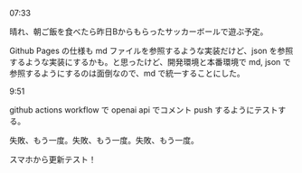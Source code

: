 07:33

晴れ、朝ご飯を食べたら昨日Bからもらったサッカーボールで遊ぶ予定。

Github Pages の仕様も md ファイルを参照するような実装だけど、json を参照するような実装にするかも。と思ったけど、開発環境と本番環境で md, json で参照するようにするのは面倒なので、md で統一することにした。

9:51

github actions workflow で openai api でコメント push するようにテストする。

失敗、もう一度。失敗、もう一度。失敗、もう一度。

スマホから更新テスト！